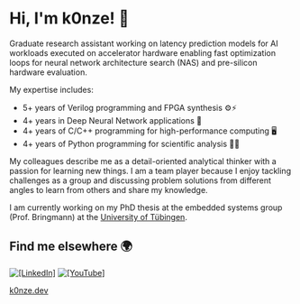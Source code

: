 # Hi, I'm k0nze! 👋

Graduate research assistant working on latency prediction models for AI workloads executed on accelerator hardware enabling fast optimization loops for neural network architecture search (NAS) and pre-silicon hardware evaluation. 

My expertise includes:
* 5+ years of Verilog programming and FPGA synthesis ⚙️⚡
* 4+ years in Deep Neural Network applications 🤖
* 4+ years of C/C++ programming for high-performance computing 🖥️
* 4+ years of Python programming for scientific analysis 🐍🧪

My colleagues describe me as a detail-oriented analytical thinker with a passion for learning new things. I am a team player because I enjoy tackling challenges as a group and discussing problem solutions from different angles to learn from others and share my knowledge.

I am currently working on my PhD thesis at the embedded systems group (Prof. Bringmann) at the [University of Tübingen](https://github.com/ekut-es).

## Find me elsewhere 🌍

[![`[LinkedIn]`](https://img.shields.io/badge/LinkedIn-blue?style=flat&logo=linkedin&labelColor=blue)](https://www.linkedin.com/in/konstantin-luebeck/)
[![`[YouTube]`](https://img.shields.io/badge/-k0nze%20builds-ff0000?logo=youtube&logoColor=white)](https://www.youtube.com/channel/UC3_SywgWxpEBIoKawK2E3MA) 

[k0nze.dev](https://k0nze.dev)
